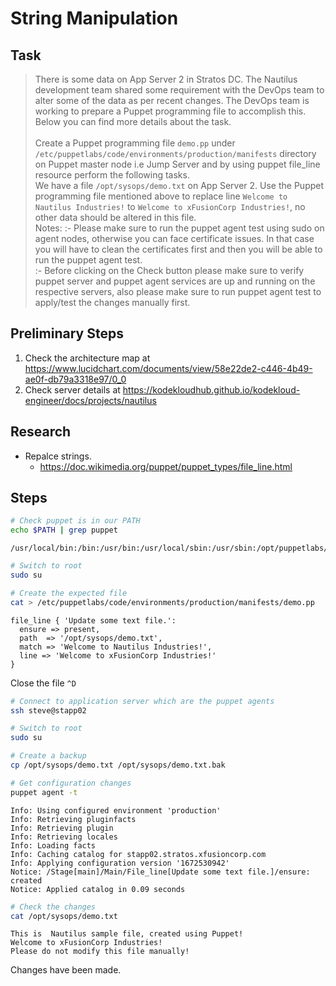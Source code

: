 # String Manipulation

## Task

> There is some data on App Server 2 in Stratos DC. The Nautilus development team shared some requirement with the DevOps team to alter some of the data as per recent changes. The DevOps team is working to prepare a Puppet programming file to accomplish this. Below you can find more details about the task.<br><br>Create a Puppet programming file `demo.pp` under `/etc/puppetlabs/code/environments/production/manifests` directory on Puppet master node i.e Jump Server and by using puppet file_line resource perform the following tasks.<br>We have a file `/opt/sysops/demo.txt` on App Server 2. Use the Puppet programming file mentioned above to replace line `Welcome to Nautilus Industries!` to `Welcome to xFusionCorp Industries!`, no other data should be altered in this file.<br>Notes: :- Please make sure to run the puppet agent test using sudo on agent nodes, otherwise you can face certificate issues. In that case you will have to clean the certificates first and then you will be able to run the puppet agent test.<br>:- Before clicking on the Check button please make sure to verify puppet server and puppet agent services are up and running on the respective servers, also please make sure to run puppet agent test to apply/test the changes manually first.

## Preliminary Steps

1. Check the architecture map at https://www.lucidchart.com/documents/view/58e22de2-c446-4b49-ae0f-db79a3318e97/0_0
2. Check server details at https://kodekloudhub.github.io/kodekloud-engineer/docs/projects/nautilus

## Research

* Repalce strings.
  * https://doc.wikimedia.org/puppet/puppet_types/file_line.html

## Steps

```bash
# Check puppet is in our PATH
echo $PATH | grep puppet
```

```
/usr/local/bin:/bin:/usr/bin:/usr/local/sbin:/usr/sbin:/opt/puppetlabs/bin:/home/thor/.local/bin:/home/thor/bin
```

```bash
# Switch to root
sudo su

# Create the expected file
cat > /etc/puppetlabs/code/environments/production/manifests/demo.pp
```

```
file_line { 'Update some text file.':
  ensure => present,
  path  => '/opt/sysops/demo.txt',
  match => 'Welcome to Nautilus Industries!',
  line => 'Welcome to xFusionCorp Industries!'
}
```

Close the file `^D`

```bash
# Connect to application server which are the puppet agents
ssh steve@stapp02

# Switch to root
sudo su

# Create a backup
cp /opt/sysops/demo.txt /opt/sysops/demo.txt.bak

# Get configuration changes
puppet agent -t
```

```
Info: Using configured environment 'production'
Info: Retrieving pluginfacts
Info: Retrieving plugin
Info: Retrieving locales
Info: Loading facts
Info: Caching catalog for stapp02.stratos.xfusioncorp.com
Info: Applying configuration version '1672530942'
Notice: /Stage[main]/Main/File_line[Update some text file.]/ensure: created
Notice: Applied catalog in 0.09 seconds
```

```bash
# Check the changes
cat /opt/sysops/demo.txt
```

```
This is  Nautilus sample file, created using Puppet!
Welcome to xFusionCorp Industries!
Please do not modify this file manually!
```

Changes have been made.
